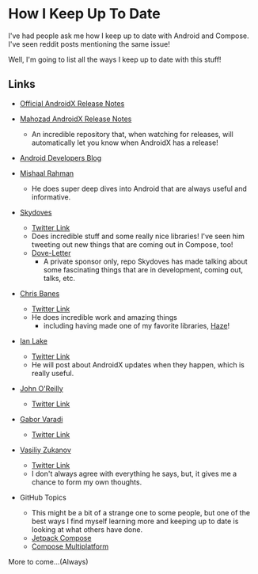 # How I Keep Up To Date

I've had people ask me how I keep up to date with Android and Compose.
I've seen reddit posts mentioning the same issue!

Well, I'm going to list all the ways I keep up to date with this stuff!

## Links

- [Official AndroidX Release Notes](https://developer.android.com/jetpack/androidx/versions/all-channel)

- [Mahozad AndroidX Release Notes](https://github.com/mahozad/androidx-release-notes)
    - An incredible repository that, when watching for releases, will automatically let you know when AndroidX has a
      release!

- [Android Developers Blog](https://android-developers.googleblog.com/)

- [Mishaal Rahman](https://linktr.ee/MishaalRahman)
    - He does super deep dives into Android that are always useful and informative.

- [Skydoves](https://github.com/skydoves)
    - [Twitter Link](https://x.com/github_skydoves)
    - Does incredible stuff and some really nice libraries! I've seen him tweeting out new things that are coming out in
      Compose, too!
    - [Dove-Letter](https://github.com/doveletter/dove-letter)
        - A private sponsor only, repo Skydoves has made talking about some fascinating things that are in development,
          coming out, talks, etc.

- [Chris Banes](https://github.com/chrisbanes/)
    - [Twitter Link](https://x.com/chrisbanes)
    - He does incredible work and amazing things
        - including having made one of my favorite libraries, [Haze](https://github.com/chrisbanes/haze)!

- [Ian Lake](https://github.com/ianhanniballake)
    - [Twitter Link](https://x.com/ianhlake)
    - He will post about AndroidX updates when they happen, which is really useful.

- [John O'Reilly](https://github.com/joreilly)
    - [Twitter Link](https://x.com/joreilly)

- [Gabor Varadi](https://github.com/zhuinden)
    - [Twitter Link](https://x.com/Zhuinden)

- [Vasiliy Zukanov](https://github.com/techyourchance)
    - [Twitter Link](https://x.com/VasiliyZukanov)
    - I don't always agree with everything he says, but, it gives me a chance to form my own thoughts.

- GitHub Topics
    - This might be a bit of a strange one to some people, but one of the best ways I find myself learning more and
      keeping up to date is looking at what others have done.
    - [Jetpack Compose](https://github.com/topics/jetpack-compose?o=desc&s=updated)
    - [Compose Multiplatform](https://github.com/topics/compose-multiplatform?o=desc&s=updated)

More to come...(Always)